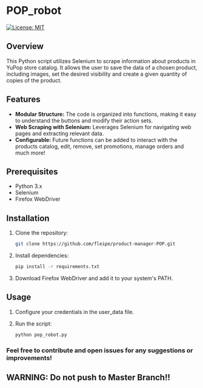 # POP_robot

[![License: MIT](https://img.shields.io/badge/License-MIT-yellow.svg)](https://opensource.org/licenses/MIT)

## Overview

This Python script utilizes Selenium to scrape information about products in YuPop store catalog. It allows the user to save the data of a chosen product, including images, set the desired visibility and create a given quantity of copies of the product.

## Features

- **Modular Structure:** The code is organized into functions, making it easy to understand the buttons and modify their action sets.
- **Web Scraping with Selenium:** Leverages Selenium for navigating web pages and extracting relevant data.
- **Configurable:** Future functions can be added to interact with the products catalog, edit, remove, set promotions, manage orders and much more!

## Prerequisites

- Python 3.x
- Selenium
- Firefox WebDriver

## Installation

1. Clone the repository:

   ```bash
   git clone https://github.com/fleipe/product-manager-POP.git

2. Install dependencies:

   ```bash
   pip install -r requirements.txt

3. Download Firefox WebDriver and add it to your system's PATH.

## Usage
1. Configure your credentials in the user_data file.

2. Run the script:

   ```bash
   python pop_robot.py

### Feel free to contribute and open issues for any suggestions or improvements!
## WARNING: Do not push to Master Branch!!